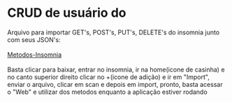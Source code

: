 # CRUD de usuário do 
Arquivo para importar GET's, POST's, PUT's, DELETE's do insomnia junto com seus JSON's:<br><br>
<a href="https://www.mediafire.com/file/wed1w9onss6oxme/CRUD-usuario-sprint1.json/file">Metodos-Insomnia</a><br><br>
Basta clicar para baixar, entrar no insomnia, ir na home(icone de casinha) e no canto superior direito clicar no +(icone de adição) e ir em "Import", enviar o arquivo, clicar em scan e depois em import, pronto, basta acessar o "Web" e utilizar dos metodos enquanto a aplicação estiver rodando
